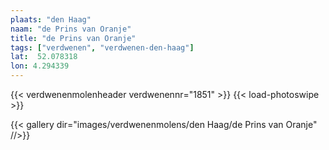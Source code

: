 ```yaml
---
plaats: "den Haag"
naam: "de Prins van Oranje"
title: "de Prins van Oranje"
tags: ["verdwenen", "verdwenen-den-haag"]
lat:  52.078318
lon: 4.294339
---
```

{{< verdwenenmolenheader verdwenennr="1851" >}}
{{< load-photoswipe >}}


{{< gallery dir="images/verdwenenmolens/den Haag/de Prins van Oranje" //>}}
